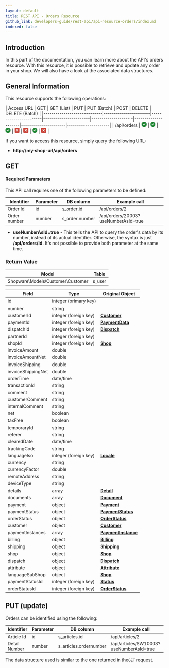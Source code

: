 ```yaml
---
layout: default
title: REST API - Orders Resource
github_link: developers-guide/rest-api/api-resource-orders/index.md
indexed: false
---
```


## Introduction

In this part of the documentation, you can learn more about the API's orders resource. With this resource, it is possible to retrieve and update any order in your shop. We will also have a look at the associated data structures.


## General Information

This resource supports the following operations:

|  Access URL                 | GET                   | GET (List)            | PUT                   | PUT (Batch)         | POST                | DELETE               | DELETE (Batch)      |
|-----------------------------|-----------------------|-----------------------|-----------------------|------------------- -|---------------------|----------------------|---------------------|
| /api/orders              	  | ![Yes](../img/yes.png) | ![Yes](../img/yes.png) | ![Yes](../img/yes.png) | ![No](../img/no.png) | ![No](../img/no.png) | ![No](../img/yes.png) | ![No](../img/no.png) |

If you want to access this resource, simply query the following URL:

* **http://my-shop-url/api/orders**

## GET

#### Required Parameters

This API call requires one of the following parameters to be defined:

| Identifier      | Parameter | DB column                    | Example call                           |
|-----------------|-----------|------------------------------|----------------------------------------|
| Order Id        | id        | s_order.id                   | /api/orders/2                          |
| Order number    | number    | s_order.number               | /api/orders/20003?useNumberAsId=true   |

* **useNumberAsId=true** - This tells the API to query the order's data by its number, instead of its actual identifier. Otherwise, the syntax is just **/api/orders/id**. It's not possible to provide both parameter at the same time.

### Return Value

| Model					             | Table			     |
|------------------------------------|-----------------------|
| Shopware\Models\Customer\Customer  | s_user                |

| Field                 | Type                  | Original Object                                                               |
|-----------------------|-----------------------|-------------------------------------------------------------------------------|
| id				    | integer (primary key) | 							                                                    |
| number				| string				|																				|
| customerId			| integer (foreign key) | **[Customer](../api-resource-customer/)**										|
| paymentId				| integer (foreign key)	| **[PaymentData](../models/#payment-data)**										|
| dispatchId			| integer (foreign key)	| **[Dispatch](../models/#dispatch)**											|
| partnerId				| integer (foreign key)	|    																			|
| shopId				| integer (foreign key)	| **[Shop](../models/#shop)**													|
| invoiceAmount			| double				|																				|
| invoiceAmountNet		| double				|																				|
| invoiceShipping		| double				|																				|
| invoiceShippingNet	| double				|																				|
| orderTime				| date/time				|																				|
| transactionId			| string				|																				|
| comment				| string				|																				|
| customerComment		| string				|																				|
| internalComment		| string				|																				|
| net					| boolean				|																				|
| taxFree				| boolean				|																				|
| temporaryId			| string				|																				|
| referer				| string				|																				|
| clearedDate			| date/time				|																				|
| trackingCode			| string				|																				|
| languageIso			| integer (foreign key)	| **[Locale](../models/#locale)**												|
| currency				| string				|																				|
| currencyFactor		| double				|																				|
| remoteAddress			| string				|																				|
| deviceType			| string				|																				|
| details				| array					| **[Detail](../models/#order-detail)**										|
| documents				| array					| **[Document](../models/#document)**											|
| payment				| object				| **[Payment](../models/#payment-instance)**										|
| paymentStatus			| object				| **[PaymentStatus](../models/#payment-status)**									|
| orderStatus			| object				| **[OrderStatus](../models/#order-status)**										|
| customer				| object				| **[Customer](../models/#customer)**											|
| paymentInstances		| array					| **[PaymentInstance](../models/#payment-instance)**								|
| billing				| object				| **[Billing](../models/#billing)**												|
| shipping				| object				| **[Shipping](../models/#shipping)**											|
| shop					| object				| **[Shop](../models/#shop)**													|
| dispatch				| object				| **[Dispatch](../models/#dispatch)**											|
| attribute				| object				| **[Attribute](../models/#order-attribute)**									|
| languageSubShop		| object				| **[Shop](../models/#shop)**													|
| paymentStatusId   	| integer (foreign key)	| **[Status](../models/#payment-status)**										|
| orderStatusId			| integer (foreign key) | **[OrderStatus](../models/#order-status)**										|

## PUT (update)

Orders can be identified using the following:

| Identifier    | Parameter | DB column              | Example call                             |
|---------------|-----------|------------------------|------------------------------------------|
| Article Id    | id        | s_articles.id          | /api/articles/2                          |
| Detail Number | number    | s_articles.ordernumber | /api/articles/SW10003?useNumberAsId=true |

The data structure used is similar to the one returned in the`GET` request.
